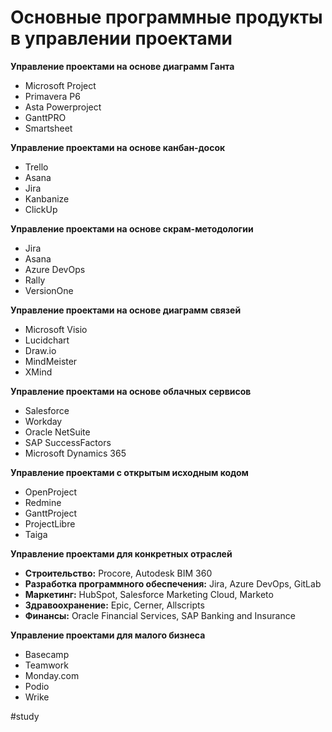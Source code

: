 # Основные программные продукты в управлении проектами

**Управление проектами на основе диаграмм Ганта**

* Microsoft Project
* Primavera P6
* Asta Powerproject
* GanttPRO
* Smartsheet

**Управление проектами на основе канбан-досок**

* Trello
* Asana
* Jira
* Kanbanize
* ClickUp

**Управление проектами на основе скрам-методологии**

* Jira
* Asana
* Azure DevOps
* Rally
* VersionOne

**Управление проектами на основе диаграмм связей**

* Microsoft Visio
* Lucidchart
* Draw.io
* MindMeister
* XMind

**Управление проектами на основе облачных сервисов**

* Salesforce
* Workday
* Oracle NetSuite
* SAP SuccessFactors
* Microsoft Dynamics 365

**Управление проектами с открытым исходным кодом**

* OpenProject
* Redmine
* GanttProject
* ProjectLibre
* Taiga

**Управление проектами для конкретных отраслей**

* **Строительство:** Procore, Autodesk BIM 360
* **Разработка программного обеспечения:** Jira, Azure DevOps, GitLab
* **Маркетинг:** HubSpot, Salesforce Marketing Cloud, Marketo
* **Здравоохранение:** Epic, Cerner, Allscripts
* **Финансы:** Oracle Financial Services, SAP Banking and Insurance

**Управление проектами для малого бизнеса**

* Basecamp
* Teamwork
* Monday.com
* Podio
* Wrike



#study 